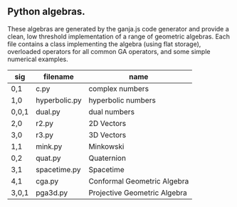 ## Python algebras.

These algebras are generated by the ganja.js code generator and provide a clean, low threshold implementation
of a range of geometric algebras. Each file contains a class implementing the algebra (using flat storage),
overloaded operators for all common GA operators, and some simple numerical examples.

| sig   | filename        | name                         |
|-------|-----------------|------------------------------|
| 0,1   | c.py            | complex numbers              |
| 1,0   | hyperbolic.py   | hyperbolic numbers           |
| 0,0,1 | dual.py         | dual numbers                 |
| 2,0   | r2.py           | 2D Vectors                   |
| 3,0   | r3.py           | 3D Vectors                   |
| 1,1   | mink.py         | Minkowski                    | 
| 0,2   | quat.py         | Quaternion                   |
| 3,1   | spacetime.py    | Spacetime                    | 
| 4,1   | cga.py          | Conformal Geometric Algebra  |
| 3,0,1 | pga3d.py        | Projective Geometric Algebra |
